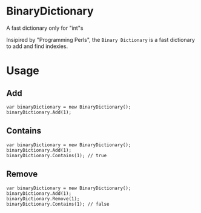 # BinaryDictionary
A fast dictionary only for "int"s

Insipired by "Programming Perls", the `Binary Dictionary` is a fast dictionary to add and find indexies.

# Usage

## Add
```
var binaryDictionary = new BinaryDictionary();
binaryDictionary.Add(1);
```

## Contains
```
var binaryDictionary = new BinaryDictionary();
binaryDictionary.Add(1);
binaryDictionary.Contains(1); // true
```

## Remove
```
var binaryDictionary = new BinaryDictionary();
binaryDictionary.Add(1);
binaryDictionary.Remove(1);
binaryDictionary.Contains(1); // false
```

